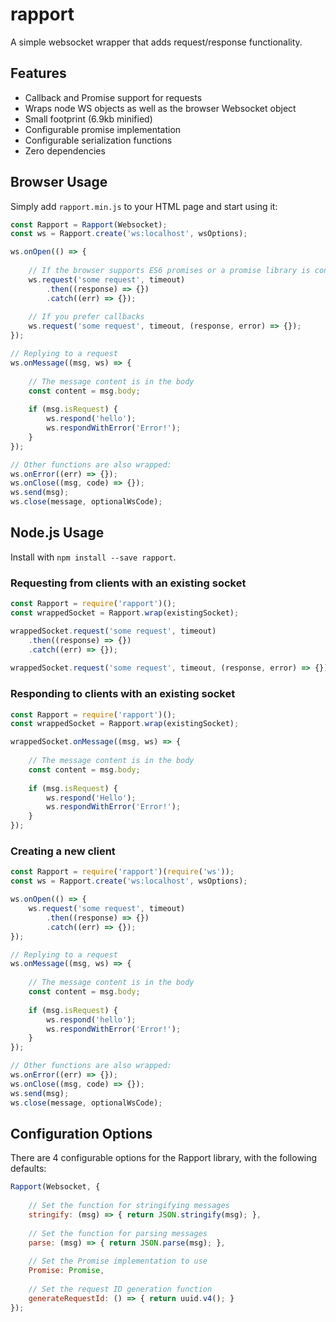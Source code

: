 # rapport
A simple websocket wrapper that adds request/response functionality.

## Features
* Callback and Promise support for requests
* Wraps node WS objects as well as the browser Websocket object
* Small footprint (6.9kb minified)
* Configurable promise implementation
* Configurable serialization functions
* Zero dependencies

## Browser Usage
Simply add `rapport.min.js` to your HTML page and start using it:

```javascript
const Rapport = Rapport(Websocket);
const ws = Rapport.create('ws:localhost', wsOptions);

ws.onOpen(() => {
    
    // If the browser supports ES6 promises or a promise library is configured
    ws.request('some request', timeout)
        .then((response) => {})
        .catch((err) => {});
    
    // If you prefer callbacks
    ws.request('some request', timeout, (response, error) => {});
});

// Replying to a request
ws.onMessage((msg, ws) => {
    
    // The message content is in the body
    const content = msg.body;
    
    if (msg.isRequest) {
        ws.respond('hello');
        ws.respondWithError('Error!');
    }
});

// Other functions are also wrapped:
ws.onError((err) => {});
ws.onClose((msg, code) => {});
ws.send(msg);
ws.close(message, optionalWsCode);
```

## Node.js Usage
Install with `npm install --save rapport`.

### Requesting from clients with an existing socket
```javascript
const Rapport = require('rapport')();
const wrappedSocket = Rapport.wrap(existingSocket);

wrappedSocket.request('some request', timeout)
    .then((response) => {})
    .catch((err) => {});
    
wrappedSocket.request('some request', timeout, (response, error) => {});
```

### Responding to clients with an existing socket
```javascript
const Rapport = require('rapport')();
const wrappedSocket = Rapport.wrap(existingSocket);

wrappedSocket.onMessage((msg, ws) => {
    
    // The message content is in the body
    const content = msg.body;
    
    if (msg.isRequest) {   
        ws.respond('Hello');
        ws.respondWithError('Error!');
    }
});
```

### Creating a new client
```javascript
const Rapport = require('rapport')(require('ws'));
const ws = Rapport.create('ws:localhost', wsOptions);

ws.onOpen(() => {    
    ws.request('some request', timeout)
        .then((response) => {})
        .catch((err) => {});
});

// Replying to a request
ws.onMessage((msg, ws) => {
    
    // The message content is in the body
    const content = msg.body;
    
    if (msg.isRequest) {
        ws.respond('hello');
        ws.respondWithError('Error!');
    }
});

// Other functions are also wrapped:
ws.onError((err) => {});
ws.onClose((msg, code) => {});
ws.send(msg);
ws.close(message, optionalWsCode);
```

## Configuration Options
There are 4 configurable options for the Rapport library, with the following defaults:

```javascript
Rapport(Websocket, {
    
    // Set the function for stringifying messages
    stringify: (msg) => { return JSON.stringify(msg); },
    
    // Set the function for parsing messages
    parse: (msg) => { return JSON.parse(msg); },
    
    // Set the Promise implementation to use
    Promise: Promise,
    
    // Set the request ID generation function
    generateRequestId: () => { return uuid.v4(); }
});
```
